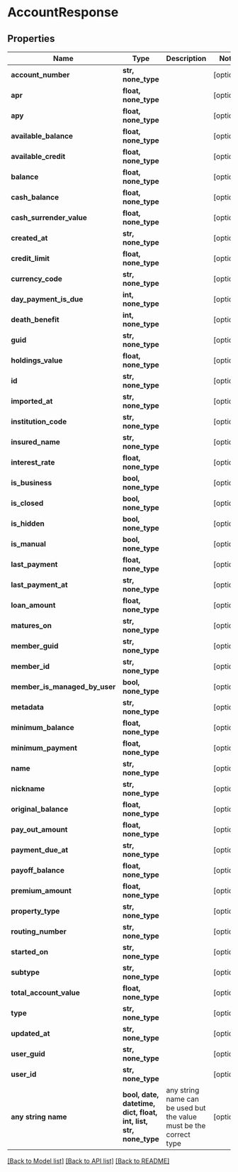 # AccountResponse


## Properties
Name | Type | Description | Notes
------------ | ------------- | ------------- | -------------
**account_number** | **str, none_type** |  | [optional] 
**apr** | **float, none_type** |  | [optional] 
**apy** | **float, none_type** |  | [optional] 
**available_balance** | **float, none_type** |  | [optional] 
**available_credit** | **float, none_type** |  | [optional] 
**balance** | **float, none_type** |  | [optional] 
**cash_balance** | **float, none_type** |  | [optional] 
**cash_surrender_value** | **float, none_type** |  | [optional] 
**created_at** | **str, none_type** |  | [optional] 
**credit_limit** | **float, none_type** |  | [optional] 
**currency_code** | **str, none_type** |  | [optional] 
**day_payment_is_due** | **int, none_type** |  | [optional] 
**death_benefit** | **int, none_type** |  | [optional] 
**guid** | **str, none_type** |  | [optional] 
**holdings_value** | **float, none_type** |  | [optional] 
**id** | **str, none_type** |  | [optional] 
**imported_at** | **str, none_type** |  | [optional] 
**institution_code** | **str, none_type** |  | [optional] 
**insured_name** | **str, none_type** |  | [optional] 
**interest_rate** | **float, none_type** |  | [optional] 
**is_business** | **bool, none_type** |  | [optional] 
**is_closed** | **bool, none_type** |  | [optional] 
**is_hidden** | **bool, none_type** |  | [optional] 
**is_manual** | **bool, none_type** |  | [optional] 
**last_payment** | **float, none_type** |  | [optional] 
**last_payment_at** | **str, none_type** |  | [optional] 
**loan_amount** | **float, none_type** |  | [optional] 
**matures_on** | **str, none_type** |  | [optional] 
**member_guid** | **str, none_type** |  | [optional] 
**member_id** | **str, none_type** |  | [optional] 
**member_is_managed_by_user** | **bool, none_type** |  | [optional] 
**metadata** | **str, none_type** |  | [optional] 
**minimum_balance** | **float, none_type** |  | [optional] 
**minimum_payment** | **float, none_type** |  | [optional] 
**name** | **str, none_type** |  | [optional] 
**nickname** | **str, none_type** |  | [optional] 
**original_balance** | **float, none_type** |  | [optional] 
**pay_out_amount** | **float, none_type** |  | [optional] 
**payment_due_at** | **str, none_type** |  | [optional] 
**payoff_balance** | **float, none_type** |  | [optional] 
**premium_amount** | **float, none_type** |  | [optional] 
**property_type** | **str, none_type** |  | [optional] 
**routing_number** | **str, none_type** |  | [optional] 
**started_on** | **str, none_type** |  | [optional] 
**subtype** | **str, none_type** |  | [optional] 
**total_account_value** | **float, none_type** |  | [optional] 
**type** | **str, none_type** |  | [optional] 
**updated_at** | **str, none_type** |  | [optional] 
**user_guid** | **str, none_type** |  | [optional] 
**user_id** | **str, none_type** |  | [optional] 
**any string name** | **bool, date, datetime, dict, float, int, list, str, none_type** | any string name can be used but the value must be the correct type | [optional]

[[Back to Model list]](../README.md#documentation-for-models) [[Back to API list]](../README.md#documentation-for-api-endpoints) [[Back to README]](../README.md)


